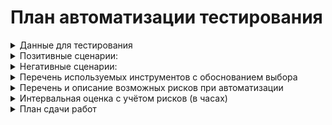 # План автоматизации тестирования
<details>
<summary>Данные для тестирования</summary>

1.	Открыта главная страница сервиса, нажатие на кнопку "Купить", открывается блок "Оплата по карте".
2.	Открыта главная страница сервиса, нажатие на кнопку "Купить в кредит", открывается блок "Кредит по данным карты".
3.	Поле "Номер карты"
-	данные, состоящие из 16 цифр в формате **** **** **** ****, например 4444 4444 4444 4444
4.  Поле "Месяц"
-	ввод двухзначного числа (01-12), но не ранее, чем дата заполнения
5.  Поле "Год"
-	ввод двухзначного числа, но не ранее, чем дата заполнения (24+)
4.	Поле "Владелец"
-	Ввод данных на латинице в формате "ФАМИЛИЯ ИМЯ" через пробел, например, Ivanov Ivan
5.	Поле "CVC"
-	ввод трехзначного числа в формате (***), например, 999
Номера карт, для тестирования:
-	4444 4444 4444 4441 - APPROVED
-	4444 4444 4444 4442 - DECLINED
</details>

<details>
<summary>Позитивные сценарии:</summary>

1.	а) Успешная покупка тура картой со статусом APPROVED
-	Нажать "Купить"
-	Ввести в поля формы валидные данные
-	Нажать "Отправить"
Ожидаемый результат: Оплата проходит (данные об оплате появляются в базе). Появляется сообщение об успешной покупке тура.
	б) Успешная покупка тура в кредит картой со статусом APPROVED
-	Нажать "Купить в кредит"
-	Ввести в поля формы валидные данные
-	Нажать "Отправить"
Ожидаемый результат: Оплата проходит (данные об оплате появляются в базе). Появляется сообщение об успешной покупке тура. 
</details>

<details>
<summary>Негативные сценарии:</summary>
1.	Ввод не корректных данных, ожидаемый результат - ошибка;
  
2.	Не заполнен номер карты, ожидаем результат - ошибка, поле обязательно для заполнения;
  
3.	Не заполнен месяц, ожидаемый результат - ошибка, поле обязательно для заполнения;
  
4.	Не заполнен год, ожидаемый результат - ошибка, поле обязательно для заполнения;
  
5.	Не заполнен владелец, ожидаемый результат - ошибка, поле обязательно для заполнения;  
6.	Не заполнен код CVC, ожидаемый результат - ошибка, поле обязательно для заполнения;  
7.	Не корректный номер карты, ожидаемый результат - ошибка, неверный формат;  
8.	Срок карты истёк, ожидаемый результат - ошибка, истёк срок действия карты;  
9.	Не валидный месяц, ожидаемый результат - ошибка, неверный формат;  
10.	Не корректный месяц, ожидаемый результат - ошибка, неверный формат;  
11.	Не корректный год, ожидаемый результат - ошибка, неверный формат;  
12. Превышен срок карты, ожидаемый результат - ошибка, неверно указан срок действия карты;  
13.	Не корректный владелец, ожидаемый результат - ошибка, неверный формат;  
14.	Короткое имя владельца, ожидаемый результат - ошибка, неверный формат;  
15.	Длинное имя владельца, ожидаемый результат - ошибка, неверный формат;  
16.	Не корректный код CVC - нули, ожидаемый результат - ошибка, неверный формат;  
17.	Не корректный код CVC - 2 цифры, ожидаемый результат - ошибка, неверный формат;  
</details>

<details>
<summary>Перечень используемых инструментов с обоснованием выбора</summary>
1.	IntelliJ IDEA -  удобная среда подготовки авто-тестов;   
2.	Java 11 - язык программирования для написания автоматизированных тестов;  
3.	Gradle - инструмент управления зависимостями;  
4.	JUnit5 - платформа для написания авто-тестов и их запуска;  
5.	Selenide -  очень удобен при тестировании веб-интерфейса;  
6.	Docker Compose - система контейнерезации. Позволит подключить базы данных MySQL и PostgresSQL;  
7.	Allure - фреймворк для создания наглядных отчетов о тестировании;  
8.	Lombok- библиотека для сокращения количества шаблонного кода, для объявления локальной переменной вместо указания реального типа;  
9.	Git - для контроля версий и совместной работы над кодом;  
10.	GitHub - в качестве хранилища SUT и CI;  
11.	Node - дополнительно установлен [Node.jc](https://nodejs.org/en/download/prebuilt-installer) с пакетным менеджером npm;  
</details>

<details>
<summary>Перечень и описание возможных рисков при автоматизации</summary>
-	Отсутствие достаточного опыта в использовании программ;  
-	Отсутствие документации;   
-	Трудности при настройке инструментов, необходимых для автоматизированного тестирования.  
</details>

<details>
<summary>Интервальная оценка с учётом рисков (в часах)</summary>
-	Написание плана тестирования - 5 часов  
-	Подготовка тестовой среды, настройка инструментов - 15 часов  
-	Написание автотестов - 30 часов  
-	Прогон автотестов - 4 часа  
-	Составление баг-репортов - 7 часов  
-	Составление отчета о тестировании - 10 часов  
</details>

<details>
<summary>План сдачи работ</summary>
-	Подготовить файлы Plan.md;  
-	Отправить дипломному руководителю репозиторий с проектом, включая эти файлы, расположенные в корне репозитория.
</details>